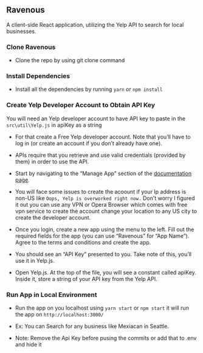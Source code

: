 ## Ravenous
A client-side React application, utilizing the Yelp API to search for local businesses.

### Clone Ravenous
- Clone the repo by using git clone command 

### Install Dependencies
- Install all the dependencies by running `yarn` or `npm install`

### Create Yelp Developer Account to Obtain API Key
You will need an Yelp developer account to have API key to paste in the `src\util\Yelp.js` in apiKey as a string

- For that create a Free Yelp developer account. Note that you’ll have to log in (or create an account if you don’t already have one).

- APIs require that you retrieve and use valid credentials (provided by them) in order to use the API.

- Start by navigating to the “Manage App” section of the [documentation page](https://www.yelp.com/login?return_url=%2Fdevelopers%2Fv3%2Fmanage_app). 

- You will face some issues to create the acoount if your Ip address is non-US like `Oops, Yelp is overworked right now.` Don't worry I figured it out you can use any VPN or Opera Browser which comes with free vpn service to create the account change your location to any US city to create the developer account.

- Once you login, create a new app using the menu to the left. Fill out the required fields for the app (you can use “Ravenous” for “App Name”). Agree to the terms and conditions and create the app.

- You should see an “API Key” presented to you. Take note of this, you’ll use it in Yelp.js.

- Open Yelp.js. At the top of the file, you will see a constant called apiKey. Inside it, store a string of your API key from the Yelp API.

### Run App in Local Environment

- Run the app on you localhost using `yarn start`  or `npm start` it will run the app on `http://localhost:3000/`

- Ex: You can Search for any business like Mexiacan in Seattle.

- Note: Remove the Api Key before pusing the commits or add that to .env and hide it
